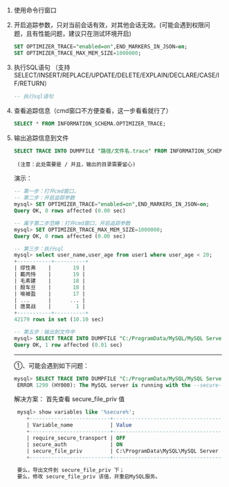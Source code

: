 1. 使用命令行窗口

2. 开启追踪参数，只对当前会话有效，对其他会话无效。(可能会遇到权限问题，且有性能问题，建议只在测试环境开启)
   	
   ```sql
   SET OPTIMIZER_TRACE="enabled=on",END_MARKERS_IN_JSON=on; 
   SET OPTIMIZER_TRACE_MAX_MEM_SIZE=1000000; 
   ```
   
   
   
3. 执行SQL语句 （支持 SELECT/INSERT/REPLACE/UPDATE/DELETE/EXPLAIN/DECLARE/CASE/IF/RETURN）

   ```sql
   -- 执行sql语句
   ```

   

4. 查看追踪信息（cmd窗口不方便查看，这一步看看就行了）
   	
   ```sql
   SELECT * FROM INFORMATION_SCHEMA.OPTIMIZER_TRACE;
   ```

   

5. 输出追踪信息到文件
   	
   ```sql
   SELECT TRACE INTO DUMPFILE "路径/文件名.trace" FROM INFORMATION_SCHEMA.OPTIMIZER_TRACE;
   ```

      	(注意：此处需要是 / 并且，输出的目录需要留心)

   

   

   演示：

   ```sql
   -- 第一步：打开cmd窗口，
   -- 第二步：开启追踪参数
   mysql> SET OPTIMIZER_TRACE="enabled=on",END_MARKERS_IN_JSON=on; 
   Query OK, 0 rows affected (0.00 sec)
   
   -- 属于第二步范畴：打开cmd窗口，开启追踪参数
   mysql> SET OPTIMIZER_TRACE_MAX_MEM_SIZE=1000000; 
   Query OK, 0 rows affected (0.00 sec)
   
   -- 第三步：执行sql
   mysql> select user_name,user_age from user1 where user_age < 20;
   +-----------+----------+
   | 缪性弗    |       19 |
   | 戴丙恃    |       19 |
   | 毛素建    |       18 |
   | 殷车旦    |       18 |
   | 喻被盈    |       17 |
   | ...      |      ... |
   | 唐莫战    |        1 |
   +-----------+----------+
   42179 rows in set (10.10 sec)
   
   -- 第五步：输出到文件中  
   mysql> SELECT TRACE INTO DUMPFILE "C:/ProgramData/MySQL/MySQL Server 5.7/Uploads/test.trace" FROM INFORMATION_SCHEMA.OPTIMIZER_TRACE;
   Query OK, 1 row affected (0.01 sec)
   ```

   

   

   

   

   

   ---

   ①、可能会遇到如下问题：

   ```sql
   mysql> SELECT TRACE INTO DUMPFILE "C:/ProgramData/MySQL/MySQL Server 5.7/Uploads/test.trace" FROM INFORMATION_SCHEMA.OPTIMIZER_TRACE;
   	ERROR 1290 (HY000): The MySQL server is running with the --secure-file-priv option so it cannot execute this statement
   ```

      解决方案：
   		首先查看 secure_file_priv 值

   ```sql
   	mysql> show variables like '%secure%';
       +--------------------------+------------------------------------------------+
       | Variable_name            | Value                                          |
       +--------------------------+------------------------------------------------+
       | require_secure_transport | OFF                                            |
       | secure_auth              | ON                                             |
       | secure_file_priv         | C:\ProgramData\MySQL\MySQL Server 5.7\Uploads\ |
       +--------------------------+------------------------------------------------+
   	
   	要么，导出文件到 secure_file_priv 下；
   	要么，修改 secure_file_priv 该值，并重启MySQL服务。
   ```
